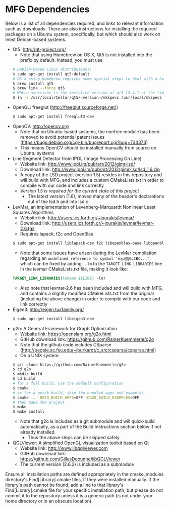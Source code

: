 MFG Dependencies
================

Below is a list of all dependencies required, and links to relevant information such as downloads.  There are also instructions for installing the required packages on a Ubuntu system, specifically, but which should also work on most Debian-based systems.
* Qt5: http://qt-project.org/
   * Note that using Homebrew on OS X, Qt5 is not installed into the prefix by default.  Instead, you must use
   ```bash
   # Debian-based Linux distributions:
   $ sudo apt-get install qt5-default
   # OS X using Homebrew requires some special steps to deal with a bug in Qt/Homebrew
   $ brew install qt5
   $ brew link --force qt5
   # Where <version> is the installed version of qt5 (5.4.1 at the time of writing)
   $ ln -s /usr/local/Cellar/qt5/<version>/mkspecs /usr/local/mkspecs
   ```
* OpenGL: freeglut (http://freeglut.sourceforge.net/)
   ```bash
   $ sudo apt-get install freeglut3-dev
   ```
* OpenCV: http://opencv.org
   * Note that on Ubuntu-based systems, the nonfree module has been removed to avoid potential patent issues (https://bugs.debian.org/cgi-bin/bugreport.cgi?bug=734373)
   * This means OpenCV should be installed manually from source on Ubuntu systems
* Line Segment Detector from IPOL (Image Processing On Line)
   * Website link: http://www.ipol.im/pub/art/2012/gjmr-lsd/
   * Download link: http://www.ipol.im/pub/art/2012/gjmr-lsd/lsd_1.6.zip
   * A copy of the LSD project (version 1.5) resides in this repository and will build with MFG, and includes a custom CMakeLists.txt in order to compile with our code and link correctly
   * *Version 1.5 is required for the current state of this project*
      * The latest version (1.6), moved many of the header's declarations out of the lsd.h and into lsd.c
* LevMar, an implementation of Levenberg-Marquardt Nonlinear Least Squares Algorithms
   * Website link: http://users.ics.forth.gr/~lourakis/levmar/
   * Download link: http://users.ics.forth.gr/~lourakis/levmar/levmar-2.6.tgz
   * Requires lapack, f2c and OpenBlas
   ```bash
   $ sudo apt-get install liblapack-dev f2c libopenblas-base libopenblas-dev
   ```
   * Note that some issues have arisen during the LevMar compilation regarding an `undefined reference to symbol 'exp@@GLIBC...'`, which can be fixed by adding ` -lm` to the `TARGET_LINK_LIBRARIES` line in the levmar CMakeLists.txt file, making it look like:
   ```CMake
   TARGET_LINK_LIBRARIES(lmdemo ${LIBS} -lm)
   ```
   * Also note that levmar-2.6 has been included and will build with MFG, and contains a slightly modified CMakeLists.txt from the original (including the above change) in order to compile with our code and link correctly
* Eigen3: http://eigen.tuxfamily.org/
   ```bash
   $ sudo apt-get install libeigen3-dev
   ```
* g2o: A General Framework for Graph Optimization
   * Website link: https://openslam.org/g2o.html
   * GitHub download link: https://github.com/RainerKuemmerle/g2o
   * Note that the github code includes CSparse (http://people.sc.fsu.edu/~jburkardt/c_src/csparse/csparse.html)
   * On a UNIX system:
   ```bash
   $ git clone https://github.com/RainerKuemmerle/g2o
   $ cd g2o
   $ mkdir build
   $ cd build
   # for a full build, use the default configuration
   $ cmake ..
   # or for a quick build, skip the bundled apps and examples
   $ cmake .. -DG2O_BUILD_APPS=OFF -DG2O_BUILD_EXAMPLES=OFF
   # then make the project
   $ make
   $ make install
   ```
   * Note that g2o is included as a git submodule and will quick-build automatically, as a part of the Build Instructions section below if not already installed.
      * Thus the above steps can be skipped safely.
* QGLViewer: A simplified OpenGL visualization toolkit based on Qt
   * Website link: http://www.libqglviewer.com
   * GitHub download link: https://github.com/GillesDebunne/libQGLViewer
   * The current version (2.6.2) is included as a submodule

Ensure all installation paths are defined appropriately in the cmake_modules directory's Find[Library].cmake files, if they were installed manually.  If the library's path cannot be found, add a line to that library's Find[Library].cmake file for your specific installation path, but please do not commit it to the repository unless it is a generic path (is not under your home directory or in an obscure location).

